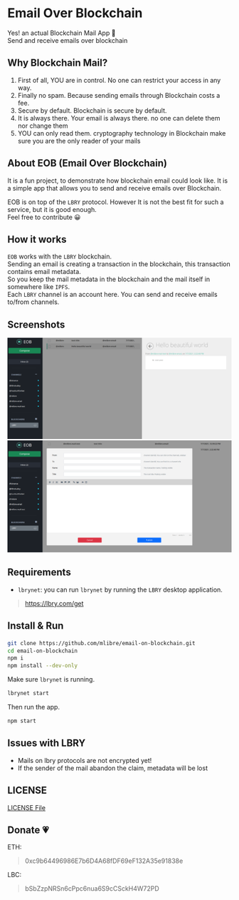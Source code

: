 # Email Over Blockchain

Yes! an actual Blockchain Mail App :green_heart:  
Send and receive emails over blockchain

## Why Blockchain Mail?

1. First of all, YOU are in control. No one can restrict your access in any way.
2. Finally no spam. Because sending emails through Blockchain costs a fee.
3. Secure by default. Blockchain is secure by default.
4. It is always there. Your email is always there. no one can delete them nor change them
5. YOU can only read them. cryptography technology in Blockchain make sure you are the only reader of your mails

## About EOB (Email Over Blockchain)

It is a fun project, to demonstrate how blockchain email could look like. It is a simple app that allows you to send and receive emails over Blockchain.

EOB is on top of the `LBRY` protocol. However It is not the best fit for such a service, but it is good enough.  
Feel free to contribute :grinning:

## How it works

`EOB` works with the `LBRY` blockchain.  
Sending an email is creating a transaction in the blockchain, this transaction contains email metadata.  
So you keep the mail metadata in the blockchain and the mail itself in somewhere like `IPFS`.  
Each `LBRY` channel is an account here. You can send and receive emails to/from channels.

## Screenshots

![screenshot](./screenshots/screenshot.png)
![screenshot 2](./screenshots/screenshot_2.png)

## Requirements

* `lbrynet`: you can run `lbrynet` by running the `LBRY` desktop application.

> <https://lbry.com/get>

## Install & Run

```bash
git clone https://github.com/mlibre/email-on-blockchain.git
cd email-on-blockchain
npm i
npm install --dev-only
```

Make sure `lbrynet` is running.

```bash
lbrynet start
```

Then run the app.

```bash
npm start
```

## Issues with LBRY

* Mails on lbry protocols are not encrypted yet!
* If the sender of the mail abandon the claim, metadata will be lost

## LICENSE

[LICENSE File](./LICENSE)

## Donate :heartpulse:

ETH:
> 0xc9b64496986E7b6D4A68fDF69eF132A35e91838e

LBC:
> bSbZzpNRSn6cPpc6nua6S9cCSckH4W72PD
